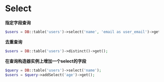 # Select

**指定字段查询**

```php
$users = DB::table('users')->select('name', 'email as user_email')->get();
```

**去重查询**

```php
$users = DB::table('users')->distinct()->get();
```

**在查询构造器实例上增加一个select的字段**

```php
$query = DB::table('users')->select('name');
$users = $query->addSelect('age')->get();
```



